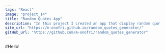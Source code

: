 ```yaml
---
tags: "React"
image: "project_14"
title: "Random Quotes App"
description: "In this project I created an app that display random quotes and random images about dogs and cats. This project is from the freeCodeCamp course and it's based on React."
site_url: "https://m-onofri.github.io/random_quotes_generator/"  
gitHub_url: "https://github.com/m-onofri/random_quotes_generator"
---
```


#Hello!